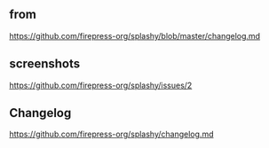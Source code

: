 ## from
https://github.com/firepress-org/splashy/blob/master/changelog.md

## screenshots
https://github.com/firepress-org/splashy/issues/2

## Changelog
https://github.com/firepress-org/splashy/changelog.md